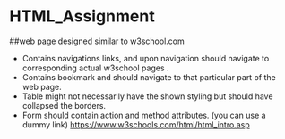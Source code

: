 # HTML_Assignment
##web page designed similar to w3school.com

* Contains navigations links, and upon navigation should navigate to corresponding actual w3school pages .
* Contains bookmark and should navigate to that particular part of the web page.
* Table might not necessarily have the shown styling but should have collapsed the borders.
* Form should contain action and method attributes. (you can use a dummy link)
    https://www.w3schools.com/html/html_intro.asp
